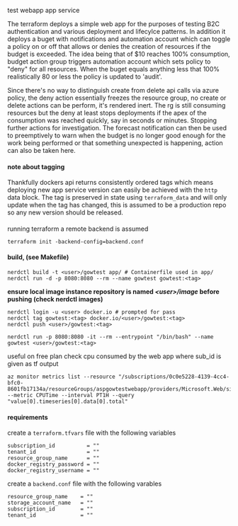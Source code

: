 test webapp app service

The terraform deploys a simple web app for the purposes of testing B2C authentication and various deployment and lifecylce patterns. In addition it deploys a buget with notifications and automation account which can toggle a policy on or off that allows or denies the creation of resources if the budget is exceeded. The idea being that of $10 reaches 100% consumption, budget action group triggers automation account which sets policy to "deny" for all resources. When the buget equals anything less that 100% realistically 80 or less the policy is updated to 'audit'.

Since there's no way to distinguish create from delete api calls via azure policy, the deny action essentially freezes the resource group, no create or delete actions can be perform, it's rendered inert. The rg is still consuming resources but the deny at least stops deployments if the apex of the consumption was reached quickly, say in seconds or minutes. Stopping further actions for investigation. The forecast notification can then be used to preemptively to warn when the budget is no longer good enough for the work being performed or that something unexpected is happening, action can also be taken here. 

#### note about tagging

Thankfully dockers api returns consistently ordered tags which means deploying new app service version can easily be achieved with the `http` data block. The tag is preserved in state using `terraform_data` and will only update when the tag has changed, this is assumed to be a production repo so any new version should be released. 

####
running terraform a remote backend is assumed
```
terraform init -backend-config=backend.conf
```
#### build, (see Makefile)
```
nerdctl build -t <user>/gowtest app/ # Containerfile used in app/
nerdctl run -d -p 8080:8080 --rm --name gowtest gowtest:<tag>
```
**ensure local image instance repository is named *\<user>/image* before pushing (check nerdctl images)**
```
nerdctl login -u <user> docker.io # prompted for pass
nerdctl tag gowtest:<tag> docker.io/<user>/gowtest:<tag>
nerdctl push <user>/gowtest:<tag>

nerdctl run -p 8080:8080 -it --rm --entrypoint "/bin/bash" --name gowtest <user>/gowtest:<tag>
```
useful on free plan check cpu consumed by the web app where sub_id is given as tf output
```
az monitor metrics list --resource "/subscriptions/0c0e5228-4139-4cc4-bfc0-8601fb17134a/resourceGroups/aspgowtestwebapp/providers/Microsoft.Web/sites/gowtest" --metric CPUTime --interval PT1H --query "value[0].timeseries[0].data[0].total"
```

#### requirements

create a `terraform.tfvars` file with the following variables
```hcl
subscription_id          = ""
tenant_id                = ""
resource_group_name      = ""
docker_registry_password = ""
docker_registry_username = ""
```

create a `backend.conf` file with the following varables
```hcl
resource_group_name    = ""
storage_account_name   = ""
subscription_id        = ""
tenant_id              = ""
```